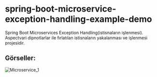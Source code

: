 # spring-boot-microservice-exception-handling-example-demo
Spring Boot Microservices Exception Handling(istisnaların işlenmesi).
Aspectvari dipnotlarlar ile fırlatılan istisnaların yakalanması ve işlenmesi projesidir.

## Görseller:

![Microservice_1](https://github.com/huseyinaydin99/my-spring-boot-microservice-exception-handling-work/assets/16438043/d7d21c8a-c8d1-4e45-a002-01d0be58b5b3)
